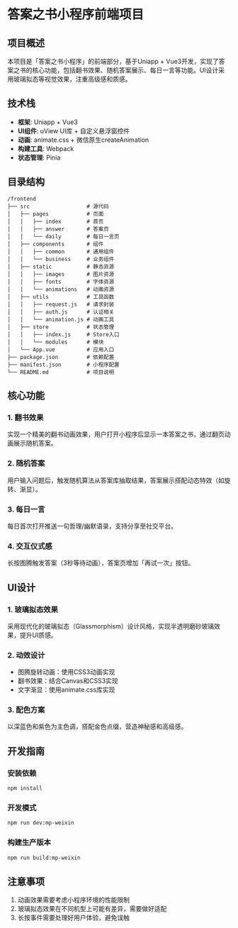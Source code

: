 # 答案之书小程序前端项目

## 项目概述

本项目是「答案之书小程序」的前端部分，基于Uniapp + Vue3开发，实现了答案之书的核心功能，包括翻书效果、随机答案展示、每日一言等功能。UI设计采用玻璃拟态等视觉效果，注重高级感和质感。

## 技术栈

- **框架**: Uniapp + Vue3
- **UI组件**: uView UI库 + 自定义悬浮窗控件
- **动画**: animate.css + 微信原生createAnimation
- **构建工具**: Webpack
- **状态管理**: Pinia

## 目录结构

```
/frontend
├── src                  # 源代码
│   ├── pages            # 页面
│   │   ├── index        # 首页
│   │   ├── answer       # 答案页
│   │   └── daily        # 每日一言页
│   ├── components       # 组件
│   │   ├── common       # 通用组件
│   │   └── business     # 业务组件
│   ├── static           # 静态资源
│   │   ├── images       # 图片资源
│   │   ├── fonts        # 字体资源
│   │   └── animations   # 动画资源
│   ├── utils            # 工具函数
│   │   ├── request.js   # 请求封装
│   │   ├── auth.js      # 认证相关
│   │   └── animation.js # 动画工具
│   ├── store            # 状态管理
│   │   ├── index.js     # Store入口
│   │   └── modules      # 模块
│   └── App.vue          # 应用入口
├── package.json         # 依赖配置
├── manifest.json        # 小程序配置
└── README.md            # 项目说明
```

## 核心功能

### 1. 翻书效果

实现一个精美的翻书动画效果，用户打开小程序后显示一本答案之书，通过翻页动画展示随机答案。

### 2. 随机答案

用户输入问题后，触发随机算法从答案库抽取结果，答案展示搭配动态特效（如旋转、渐显）。

### 3. 每日一言

每日首次打开推送一句哲理/幽默语录，支持分享至社交平台。

### 4. 交互仪式感

长按图腾触发答案（3秒等待动画），答案页增加「再试一次」按钮。

## UI设计

### 1. 玻璃拟态效果

采用现代化的玻璃拟态（Glassmorphism）设计风格，实现半透明磨砂玻璃效果，提升UI质感。

### 2. 动效设计

- 图腾旋转动画：使用CSS3动画实现
- 翻书效果：结合Canvas和CSS3实现
- 文字渐显：使用animate.css库实现

### 3. 配色方案

以深蓝色和紫色为主色调，搭配金色点缀，营造神秘感和高级感。

## 开发指南

### 安装依赖

```bash
npm install
```

### 开发模式

```bash
npm run dev:mp-weixin
```

### 构建生产版本

```bash
npm run build:mp-weixin
```

## 注意事项

1. 动画效果需要考虑小程序环境的性能限制
2. 玻璃拟态效果在不同机型上可能有差异，需要做好适配
3. 长按事件需要处理好用户体验，避免误触